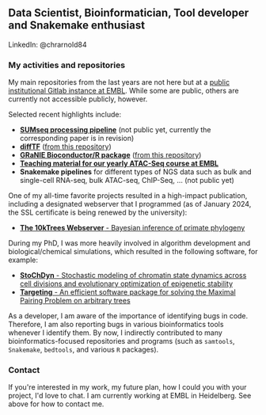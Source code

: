 ## Data Scientist, Bioinformatician, Tool developer and Snakemake enthusiast

LinkedIn: @chrarnold84

### My activities and repositories

My main repositories from the last years are not here but at a [public institutional Gitlab instance at EMBL](https://git.embl.de/grp-zaugg).
While some are public, others are currently not accessible publicly, however.

Selected recent highlights include:
- [**SUMseq processing pipeline**]([https://git.embl.de/grp-zaugg/GRaNIE](https://git.embl.de/grp-zaugg/SUMseq)) (not public yet, currently the corresponding paper is in revision)
- [**diffTF**](https://difftf.readthedocs.io) ([from this repository](https://git.embl.de/grp-zaugg/GRaNIE))
- [**GRaNIE Bioconductor/R package**](https://grp-zaugg.embl-community.io/GRaNIE) ([from this repository](https://git.embl.de/grp-zaugg/diffTF))
- [**Teaching material for our yearly ATAC-Seq course at EMBL**](https://git.embl.de/grp-zaugg/atac-seq_course_2022)
- **Snakemake pipelines** for different types of NGS data such as bulk and single-cell RNA-seq, bulk ATAC-seq, ChIP-Seq, ... (not public yet)

One of my all-time favorite projects resulted in a high-impact publication, including a designated webserver that I programmed (as of January 2024, the SSL certificate is being renewed by the university):
- [**The 10kTrees Webserver** - Bayesian inference of primate phylogeny](https://10ktrees.nunn-lab.org)


During my PhD, I was more heavily involved in algorithm development and biological/chemical simulations, which resulted in the following software, for example:
-  [**StoChDyn** - Stochastic modeling of chromatin state dynamics across cell divisions and
evolutionary optimization of epigenetic stability](http://www.bioinf.uni-leipzig.de/Software/StoChDyn)
- [**Targeting** - An efficient software package for solving the Maximal Pairing Problem on arbitrary trees](http://www.bioinf.uni-leipzig.de/Software/Targeting)

As a developer, I am aware of the importance of identifying bugs in code. Therefore, I am also reporting bugs in various bioinformatics tools whenever I identify them. By now, I indirectly contributed to many bioinformatics-focused repositories and programs (such as `samtools`, `Snakemake`, `bedtools`, and various `R` packages).

### Contact
If you're interested in my work, my future plan, how I could you with your project, I'd love to chat. I am currently working at EMBL in Heidelberg. See above for how to contact me.

